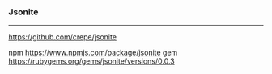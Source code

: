 ### Jsonite
---

https://github.com/crepe/jsonite

npm
https://www.npmjs.com/package/jsonite
gem
https://rubygems.org/gems/jsonite/versions/0.0.3

```
```

